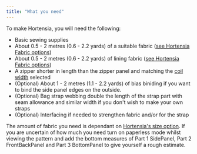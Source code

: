 ```yaml
---
title: "What you need"
---
```


To make Hortensia, you will need the following:

- Basic sewing supplies
- About 0.5 - 2 metres (0.6 - 2.2 yards) of a suitable fabric ([see Hortensia Fabric options](/docs/patterns/hortensia/fabric/))
- About 0.5 - 2 metres (0.6 - 2.2 yards) of lining fabric ([see Hortensia Fabric options](/docs/patterns/hortensia/fabric/))
- A zipper shorter in length than the zipper panel and matching the [coil width](/docs/patterns/hortensia/options/zippersize/) selected
- (Optional) About 1 - 2 metres (1.1 - 2.2 yards) of bias biniding if you want to bind the side panel edges on the outside.
- (Optional) Bag strap webbing double the length of the strap part with seam allowance and similar width if you don't wish to make your own straps
- (Optional) Interfacing if needed to strengthen fabric and/or for the strap

<Note>

The amount of fabric you need is dependant on [Hortensia's size option](/docs/patterns/hortensia/options/size/). If you are uncertain of how much you need turn on paperless mode whilst viewing the pattern and add the bottom measures of Part 1 SidePanel, Part 2 FrontBackPanel and Part 3 BottomPanel to give yourself a rough estimate.

</Note>
